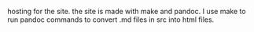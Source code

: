 hosting for the site. the site is made with make and pandoc. I use make to run pandoc commands to convert .md files in src into html files.
